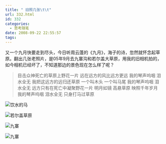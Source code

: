 ```yaml
---
title: " 旧照几张\t\t"
url: 332.html
id: 332
categories:
  - 思考随笔
date: 2008-09-22 22:55:57
tags:
---
```


又一个九月快要走到尽头，今日听周云蓬的《九月》，海子的诗，忽然就怀念起草原。翻出几张老照片，是05年9月去九寨沟和若尔盖大草原，用我的旧相机拍的，如今相机已经坏了，不知道那边的景色现在怎么样了呢？

> 目击众神死亡的草原上野花一片 远在远方的风比远方更远 我的琴声呜咽 泪水全无 我把这远方的远归还草原 一个叫木头 一个叫马尾 我的琴声呜咽 泪水全无 远方只有在死亡中凝聚野花一片 明月如镜 高悬草原 映照千年岁月 我的琴声呜咽 泪水全无 只身打马过草原

![饮水的马](../../../images/2008/09/dsc00050.jpg)

![若尔盖草原](../../../images/2008/09/dsc00040.jpg)

![九寨](../../../images/2008/09/dsc00082.jpg)

![九寨](../../../images/2008/09/dsc00090.jpg)